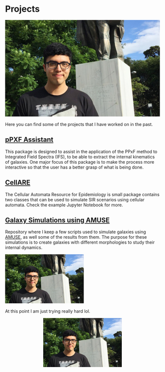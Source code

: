 
# Projects

![](images/picture.jpg "image 1")

Here you can find some of the projects that I have worked on in the past.

## [pPXF Assistant](https://github.com/DiegoGH117/ppxf_assistant)
This package is designed to assist in the application of the PPxF method to Integrated Field Spectra (IFS), to be able to extract the internal kinematics of galaxies. One major focus of this package is to make the process more interactive so that the user has a better grasp of what is being done.

## [CellARE](https://github.com/DiegoGH117/cellare)
The Cellular Automata Resource for Epidemiology is small package contains two classes that can be used to simulate SIR scenarios using cellular automata. Check the example Jupyter Notebook for more.

## [Galaxy Simulations using AMUSE]()
Repository where I keep a few scripts used to simulate galaxies using [AMUSE](https://amusecode.github.io), as well some of the results from them. The purpose for these simulations is to create galaxies with different morphologies to study their internal dynamics.

<img src="images/picture.jpg" alt="image1" width="256" height="160">

At this point I am just trying really hard lol.

<div style="text-align: center">
<a href="https://github.com/DiegoGH117/cellare">

<img src="images/picture.jpg" align="center" alt="image1" width="256" height="160"></a>
</div>
